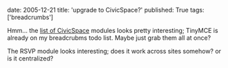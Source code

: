 date: 2005-12-21
title: 'upgrade to CivicSpace?'
published: True
tags: ['breadcrumbs']

Hmm... the <a href="http://civicspacelabs.org/home/node/15257">list of CivicSpace</a> modules looks pretty interesting; TinyMCE is already on my breadcrubms todo list. Maybe just grab them all at once?

The RSVP module looks interesting; does it work across sites somehow? or is it centralized?